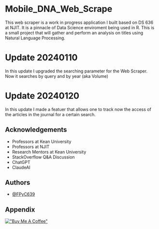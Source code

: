 
# Mobile_DNA_Web_Scrape

This web scraper is a work in progress application I built based on DS 636 at NJIT. It is a pinnacle of Data Science enviroment being used in R. This is a small project that will gather and perform an analysis on titles using Natural Language Processing.


# Update 20240110

In this update I upgraded the searching parameter for the Web Scraper. Now it searches by query and by year (aka Volume)

# Update 20240120

In this update I made a featuer that allows one to track now the access of the articles in the journal for a certain search.

## Acknowledgements

 - Professors at Kean University
 - Professors at NJIT
 - Research Mentors at Kean University
 - StackOverflow Q&A Discussion
 - ChatGPT
 - ClaudeAI


## Authors

- [@FPyC639](https://github.com/FPyC639)

## Appendix

[!["Buy Me A Coffee"](https://www.buymeacoffee.com/assets/img/custom_images/orange_img.png)](https://www.buymeacoffee.com/joseserra8x)